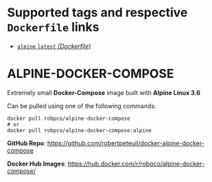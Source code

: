 # Supported tags and respective `Dockerfile` links

- [`alpine` `latest` _(Dockerfile)_](https://github.com/robertpeteuil/docker-alpine-docker-compose/blob/master/Dockerfile)


# ALPINE-DOCKER-COMPOSE

Extremely small **Docker-Compose** image built with **Alpine Linux 3.6**

Can be pulled using one of the following commands:

```shell
docker pull robpco/alpine-docker-compose
# or
docker pull robpco/alpine-docker-compose:alpine
```

**GitHub Repo**: <https://github.com/robertpeteuil/docker-alpine-docker-compose>

**Docker Hub Images**: <https://hub.docker.com/r/robpco/alpine-docker-compose/>
